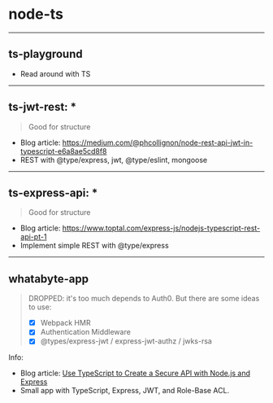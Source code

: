# node-ts

---

## ts-playground

- Read around with TS

---

## ts-jwt-rest: \*

> Good for structure

- Blog article: https://medium.com/@phcollignon/node-rest-api-jwt-in-typescript-e6a8ae5cd8f8
- REST with @type/express, jwt, @type/eslint, mongoose

---

## ts-express-api: \*

> Good for structure

- Blog article: https://www.toptal.com/express-js/nodejs-typescript-rest-api-pt-1
- Implement simple REST with @type/express

---

## whatabyte-app

> DROPPED: it's too much depends to Auth0. But there are some ideas to use:
>
> - [x] Webpack HMR
> - [x] Authentication Middleware
> - [x] @types/express-jwt / express-jwt-authz / jwks-rsa

Info:

- Blog article: [Use TypeScript to Create a Secure API with Node.js and Express](https://auth0.com/blog/use-typescript-to-create-a-secure-api-with-nodejs-and-express-getting-started/#Bootstrap-a-Node-js--Express--and-TypeScript-Project)
- Small app with TypeScript, Express, JWT, and Role-Base ACL.
